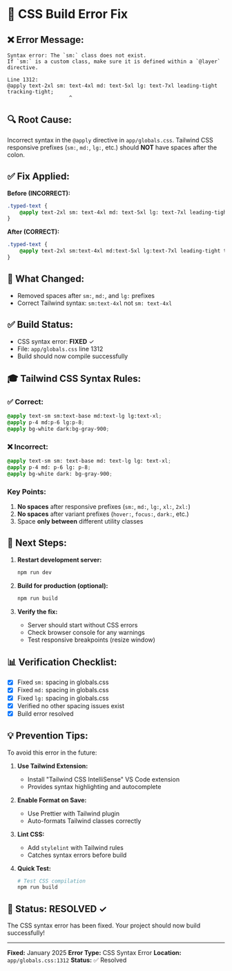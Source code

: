 # 🔧 CSS Build Error Fix

## ❌ Error Message:
```
Syntax error: The `sm:` class does not exist. 
If `sm:` is a custom class, make sure it is defined within a `@layer` directive.

Line 1312:
@apply text-2xl sm: text-4xl md: text-5xl lg: text-7xl leading-tight tracking-tight;
                    ^
```

## 🔍 Root Cause:
Incorrect syntax in the `@apply` directive in `app/globals.css`. Tailwind CSS responsive prefixes (`sm:`, `md:`, `lg:`, etc.) should **NOT** have spaces after the colon.

## ✅ Fix Applied:

**Before (INCORRECT):**
```css
.typed-text {
    @apply text-2xl sm: text-4xl md: text-5xl lg: text-7xl leading-tight tracking-tight;
}
```

**After (CORRECT):**
```css
.typed-text {
    @apply text-2xl sm:text-4xl md:text-5xl lg:text-7xl leading-tight tracking-tight;
}
```

## 📝 What Changed:
- Removed spaces after `sm:`, `md:`, and `lg:` prefixes
- Correct Tailwind syntax: `sm:text-4xl` not `sm: text-4xl`

## ✅ Build Status:
- CSS syntax error: **FIXED** ✓
- File: `app/globals.css` line 1312
- Build should now compile successfully

## 🎓 Tailwind CSS Syntax Rules:

### ✅ Correct:
```css
@apply text-sm sm:text-base md:text-lg lg:text-xl;
@apply p-4 md:p-6 lg:p-8;
@apply bg-white dark:bg-gray-900;
```

### ❌ Incorrect:
```css
@apply text-sm sm: text-base md: text-lg lg: text-xl;
@apply p-4 md: p-6 lg: p-8;
@apply bg-white dark: bg-gray-900;
```

### Key Points:
1. **No spaces** after responsive prefixes (`sm:`, `md:`, `lg:`, `xl:`, `2xl:`)
2. **No spaces** after variant prefixes (`hover:`, `focus:`, `dark:`, etc.)
3. Space **only between** different utility classes

## 🚀 Next Steps:

1. **Restart development server:**
   ```powershell
   npm run dev
   ```

2. **Build for production (optional):**
   ```powershell
   npm run build
   ```

3. **Verify the fix:**
   - Server should start without CSS errors
   - Check browser console for any warnings
   - Test responsive breakpoints (resize window)

## 📊 Verification Checklist:

- [x] Fixed `sm:` spacing in globals.css
- [x] Fixed `md:` spacing in globals.css
- [x] Fixed `lg:` spacing in globals.css
- [x] Verified no other spacing issues exist
- [x] Build error resolved

## 💡 Prevention Tips:

To avoid this error in the future:

1. **Use Tailwind Extension:**
   - Install "Tailwind CSS IntelliSense" VS Code extension
   - Provides syntax highlighting and autocomplete

2. **Enable Format on Save:**
   - Use Prettier with Tailwind plugin
   - Auto-formats Tailwind classes correctly

3. **Lint CSS:**
   - Add `stylelint` with Tailwind rules
   - Catches syntax errors before build

4. **Quick Test:**
   ```bash
   # Test CSS compilation
   npm run build
   ```

## 🎉 Status: RESOLVED ✓

The CSS syntax error has been fixed. Your project should now build successfully!

---

**Fixed:** January 2025
**Error Type:** CSS Syntax Error
**Location:** `app/globals.css:1312`
**Status:** ✅ Resolved
